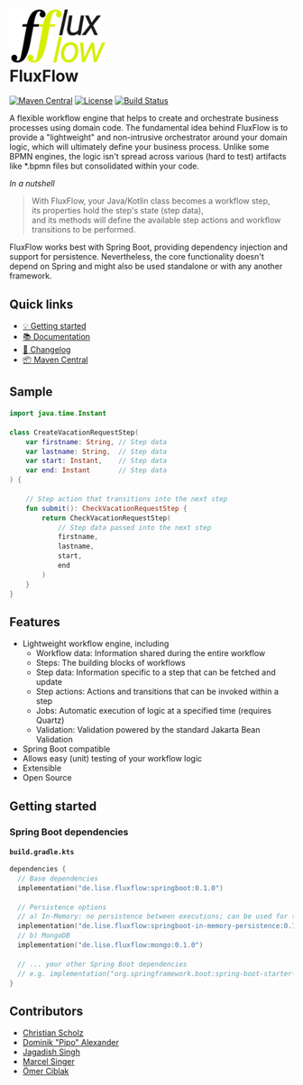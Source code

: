 # <img src="docs/assets/condensed-400.png" width="170" alt="FluxFlow"> <br /> FluxFlow

[![Maven Central](https://img.shields.io/maven-central/v/de.lise.fluxflow/springboot.svg?label=Maven%20Central)](https://search.maven.org/search?q=g:%22de.lise.fluxflow%22%20AND%20a:%22springboot%22)
[![License](https://img.shields.io/badge/License-Apache_2.0-blue.svg)](https://opensource.org/licenses/Apache-2.0) 
[![Build Status](https://build.lise.de/buildStatus/icon?job=Hessen+Mobil%2Ffluxflow%2Fdevelop)](https://build.lise.de/job/Hessen%20Mobil/job/fluxflow/job/develop/)

A flexible workflow engine that helps to create and orchestrate business processes using domain code.
The fundamental idea behind FluxFlow is to provide a "lightweight"
and non-intrusive orchestrator around your domain logic, 
which will ultimately define your business process.
Unlike some BPMN engines,
the logic isn't spread across various (hard to test) artifacts like *.bpmn files but consolidated within your code.

*In a nutshell*
> With FluxFlow, your Java/Kotlin class becomes a workflow step,<br/>
> its properties hold the step's state (step data),<br />
> and its methods will define the available step actions and workflow transitions to be performed.  

FluxFlow works best with Spring Boot, providing dependency injection and support for persistence.
Nevertheless,
the core functionality doesn't depend on Spring and might also be used standalone or with any another framework.

## Quick links
- [💡 Getting started](https://docs.fluxflow.cloud/en/latest/getting-started/getting-started/)
- [📚 Documentation](https://docs.fluxflow.cloud)
- [📜 Changelog](CHANGELOG.md)
- [📦 Maven Central](https://search.maven.org/search?q=g:de.lise.fluxflow)

## Sample

```kotlin
import java.time.Instant

class CreateVacationRequestStep(
    var firstname: String, // Step data
    var lastname: String,  // Step data  
    var start: Instant,    // Step data
    var end: Instant       // Step data
) {
    
    // Step action that transitions into the next step
    fun submit(): CheckVacationRequestStep {
        return CheckVacationRequestStep(
            // Step data passed into the next step
            firstname,
            lastname,
            start,
            end
        )
    }
}
```

## Features
- Lightweight workflow engine, including
  - Workflow data: Information shared during the entire workflow
  - Steps: The building blocks of workflows
  - Step data: Information specific to a step that can be fetched and update
  - Step actions: Actions and transitions that can be invoked within a step
  - Jobs: Automatic execution of logic at a specified time (requires Quartz)
  - Validation: Validation powered by the standard Jakarta Bean Validation
- Spring Boot compatible
- Allows easy (unit) testing of your workflow logic
- Extensible
- Open Source

## Getting started

### Spring Boot dependencies

**`build.gradle.kts`**
```kotlin
dependencies {
  // Base dependencies
  implementation("de.lise.fluxflow:springboot:0.1.0")
  
  // Persistence options
  // a) In-Memory: no persistence between executions; can be used for testing or experiments 
  implementation("de.lise.fluxflow:springboot-in-memory-persistence:0.1.0")
  // b) MongoDB
  implementation("de.lise.fluxflow:mongo:0.1.0")
  
  // ... your other Spring Boot dependencies
  // e.g. implementation("org.springframework.boot:spring-boot-starter-web")
}
```

## Contributors
- [Christian Scholz](https://github.com/bobmazy)
- [Dominik "Pipo" Alexander](https://github.com/DerPipo)
- [Jagadish Singh](https://github.com/jagadish-singh-lise)
- [Marcel Singer](https://github.com/masinger)
- [Ömer Ciblak](https://github.com/oemer-ciblak)
